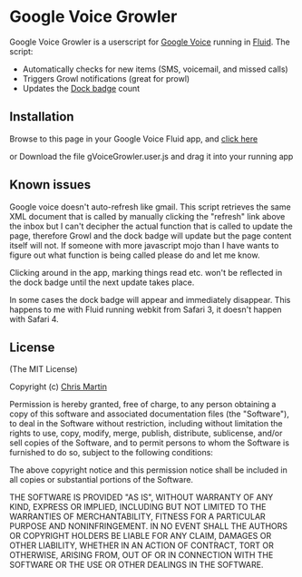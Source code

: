Google Voice Growler
====================

Google Voice Growler is a userscript for [Google Voice](http://google.com/voice) running in
[Fluid](http://fluidapp.com). The script:

* Automatically checks for new items (SMS, voicemail, and missed calls)
* Triggers Growl notifications (great for prowl)
* Updates the [Dock badge](http://www.flickr.com/photos/malabooboo/3724142785/) count

Installation
------------

Browse to this page in your Google Voice Fluid app, and [click here](http://github.com/cjmartin/gVoiceGrowler/raw/master/gVoiceGrowler.user.js)

or Download the file gVoiceGrowler.user.js and drag it into your running app


Known issues
------------

Google voice doesn't auto-refresh like gmail. This script retrieves the same XML document
that is called by manually clicking the "refresh" link above the inbox but I can't decipher
the actual function that is called to update the page, therefore Growl and the dock badge
will update but the page content itself will not. If someone with more javascript mojo than I have
wants to figure out what function is being called please do and let me know.

Clicking around in the app, marking things read etc. won't be reflected in the dock badge
until the next update takes place.

In some cases the dock badge will appear and immediately disappear. This happens to me with Fluid running webkit from Safari 3, it doesn't happen with Safari 4. 

License
-------

(The MIT License)

Copyright (c) [Chris Martin](http://cjmart.in)

Permission is hereby granted, free of charge, to any person obtaining a copy of
this software and associated documentation files (the "Software"), to deal in
the Software without restriction, including without limitation the rights to
use, copy, modify, merge, publish, distribute, sublicense, and/or sell copies
of the Software, and to permit persons to whom the Software is furnished to do
so, subject to the following conditions:

The above copyright notice and this permission notice shall be included in all
copies or substantial portions of the Software.

THE SOFTWARE IS PROVIDED "AS IS", WITHOUT WARRANTY OF ANY KIND, EXPRESS OR
IMPLIED, INCLUDING BUT NOT LIMITED TO THE WARRANTIES OF MERCHANTABILITY,
FITNESS FOR A PARTICULAR PURPOSE AND NONINFRINGEMENT. IN NO EVENT SHALL THE
AUTHORS OR COPYRIGHT HOLDERS BE LIABLE FOR ANY CLAIM, DAMAGES OR OTHER
LIABILITY, WHETHER IN AN ACTION OF CONTRACT, TORT OR OTHERWISE, ARISING FROM,
OUT OF OR IN CONNECTION WITH THE SOFTWARE OR THE USE OR OTHER DEALINGS IN THE
SOFTWARE.